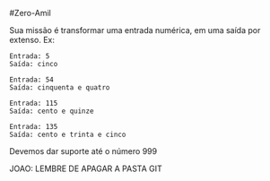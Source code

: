 #Zero-Amil

Sua missão é transformar uma entrada numérica, em uma saída por extenso.
Ex:
```
Entrada: 5
Saída: cinco
```

```
Entrada: 54
Saída: cinquenta e quatro
```

```
Entrada: 115
Saída: cento e quinze
```

```
Entrada: 135
Saída: cento e trinta e cinco
```

Devemos dar suporte até o número 999

JOAO: LEMBRE DE APAGAR A PASTA GIT

